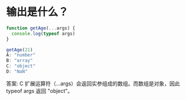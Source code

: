 # 输出是什么？
```javascript
function getAge(...args) {
  console.log(typeof args)
}

getAge(21)
A: "number"
B: "array"
C: "object"
D: "NaN"
```

答案: C
扩展运算符（...args）会返回实参组成的数组。而数组是对象，因此 typeof args 返回 "object"。
